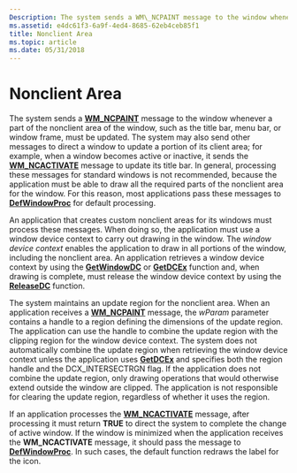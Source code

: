 ```yaml
---
Description: The system sends a WM\_NCPAINT message to the window whenever a part of the nonclient area of the window, such as the title bar, menu bar, or window frame, must be updated.
ms.assetid: e4dc61f3-6a9f-4ed4-8685-62eb4ceb85f1
title: Nonclient Area
ms.topic: article
ms.date: 05/31/2018
---
```


# Nonclient Area

The system sends a [**WM\_NCPAINT**](wm-ncpaint.md) message to the window whenever a part of the nonclient area of the window, such as the title bar, menu bar, or window frame, must be updated. The system may also send other messages to direct a window to update a portion of its client area; for example, when a window becomes active or inactive, it sends the [**WM\_NCACTIVATE**](../winmsg/wm-ncactivate.md) message to update its title bar. In general, processing these messages for standard windows is not recommended, because the application must be able to draw all the required parts of the nonclient area for the window. For this reason, most applications pass these messages to [**DefWindowProc**](/windows/desktop/api/winuser/nf-winuser-defwindowproca) for default processing.

An application that creates custom nonclient areas for its windows must process these messages. When doing so, the application must use a window device context to carry out drawing in the window. The *window device context* enables the application to draw in all portions of the window, including the nonclient area. An application retrieves a window device context by using the [**GetWindowDC**](/windows/desktop/api/Winuser/nf-winuser-getwindowdc) or [**GetDCEx**](/windows/desktop/api/Winuser/nf-winuser-getdcex) function and, when drawing is complete, must release the window device context by using the [**ReleaseDC**](/windows/desktop/api/Winuser/nf-winuser-releasedc) function.

The system maintains an update region for the nonclient area. When an application receives a [**WM\_NCPAINT**](wm-ncpaint.md) message, the *wParam* parameter contains a handle to a region defining the dimensions of the update region. The application can use the handle to combine the update region with the clipping region for the window device context. The system does not automatically combine the update region when retrieving the window device context unless the application uses [**GetDCEx**](/windows/desktop/api/Winuser/nf-winuser-getdcex) and specifies both the region handle and the DCX\_INTERSECTRGN flag. If the application does not combine the update region, only drawing operations that would otherwise extend outside the window are clipped. The application is not responsible for clearing the update region, regardless of whether it uses the region.

If an application processes the [**WM\_NCACTIVATE**](../winmsg/wm-ncactivate.md) message, after processing it must return **TRUE** to direct the system to complete the change of active window. If the window is minimized when the application receives the **WM\_NCACTIVATE** message, it should pass the message to [**DefWindowProc**](/windows/desktop/api/winuser/nf-winuser-defwindowproca). In such cases, the default function redraws the label for the icon.

 

 